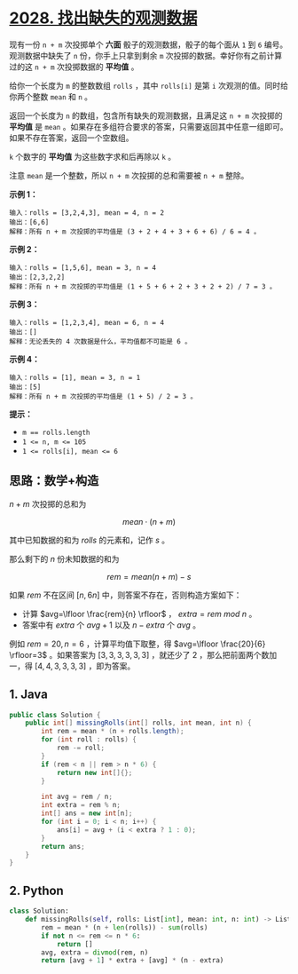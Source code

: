 # [2028. 找出缺失的观测数据](https://leetcode.cn/problems/find-missing-observations/)

现有一份 `n + m` 次投掷单个 **六面** 骰子的观测数据，骰子的每个面从 `1` 到 `6` 编号。观测数据中缺失了 `n` 份，你手上只拿到剩余 `m` 次投掷的数据。幸好你有之前计算过的这 `n + m` 次投掷数据的 **平均值** 。

给你一个长度为 `m` 的整数数组 `rolls` ，其中 `rolls[i]` 是第 `i` 次观测的值。同时给你两个整数 `mean` 和 `n` 。

返回一个长度为 `n` 的数组，包含所有缺失的观测数据，且满足这 `n + m` 次投掷的 **平均值** 是 `mean` 。如果存在多组符合要求的答案，只需要返回其中任意一组即可。如果不存在答案，返回一个空数组。

`k` 个数字的 **平均值** 为这些数字求和后再除以 `k` 。

注意 `mean` 是一个整数，所以 `n + m` 次投掷的总和需要被 `n + m` 整除。

 

**示例 1：**

```
输入：rolls = [3,2,4,3], mean = 4, n = 2
输出：[6,6]
解释：所有 n + m 次投掷的平均值是 (3 + 2 + 4 + 3 + 6 + 6) / 6 = 4 。
```

**示例 2：**

```
输入：rolls = [1,5,6], mean = 3, n = 4
输出：[2,3,2,2]
解释：所有 n + m 次投掷的平均值是 (1 + 5 + 6 + 2 + 3 + 2 + 2) / 7 = 3 。
```

**示例 3：**

```
输入：rolls = [1,2,3,4], mean = 6, n = 4
输出：[]
解释：无论丢失的 4 次数据是什么，平均值都不可能是 6 。
```

**示例 4：**

```
输入：rolls = [1], mean = 3, n = 1
输出：[5]
解释：所有 n + m 次投掷的平均值是 (1 + 5) / 2 = 3 。
```

 

**提示：**

- `m == rolls.length`
- `1 <= n, m <= 105`
- `1 <= rolls[i], mean <= 6`

## 思路：数学+构造

$n+m$ 次投掷的总和为

$$
mean\cdot(n+m)
$$

其中已知数据的和为 $rolls$ 的元素和，记作 $s$ 。

那么剩下的 $n$ 份未知数据的和为

$$
rem=mean(n+m)-s
$$

如果 $rem$ 不在区间 $[n,6n]$ 中，则答案不存在，否则构造方案如下：

- 计算 $avg=\lfloor \frac{rem}{n} \rfloor$ ， $extra=rem\ mod\ n$ 。
- 答案中有 $extra$ 个 $avg+1$ 以及 $n-extra$ 个 $avg$ 。

例如 $rem=20,n=6$ ，计算平均值下取整，得 $avg=\lfloor \frac{20}{6} \rfloor=3$ 。如果答案为 $[3,3,3,3,3,3]$ ，就还少了 $2$ ，那么把前面两个数加一，得 $[4,4,3,3,3,3]$ ，即为答案。

## 1. Java

```java
public class Solution {
    public int[] missingRolls(int[] rolls, int mean, int n) {
        int rem = mean * (n + rolls.length);
        for (int roll : rolls) {
            rem -= roll;
        }
        if (rem < n || rem > n * 6) {
            return new int[]{};
        }

        int avg = rem / n;
        int extra = rem % n;
        int[] ans = new int[n];
        for (int i = 0; i < n; i++) {
            ans[i] = avg + (i < extra ? 1 : 0);
        }
        return ans;
    }
}
```

## 2. Python

```python
class Solution:
    def missingRolls(self, rolls: List[int], mean: int, n: int) -> List[int]:
        rem = mean * (n + len(rolls)) - sum(rolls)
        if not n <= rem <= n * 6:
            return []
        avg, extra = divmod(rem, n)
        return [avg + 1] * extra + [avg] * (n - extra)
```

